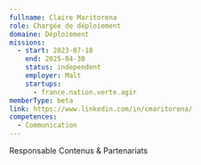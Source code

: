 ```yaml
---
fullname: Claire Maritorena
role: Chargée de déploiement
domaine: Déploiement
missions:
  - start: 2023-07-10
    end: 2025-04-30
    status: independent
    employer: Malt
    startups:
      - france.nation.verte.agir
memberType: beta
link: https://www.linkedin.com/in/cmaritorena/
competences:
  - Communication
---
```

Responsable Contenus & Partenariats